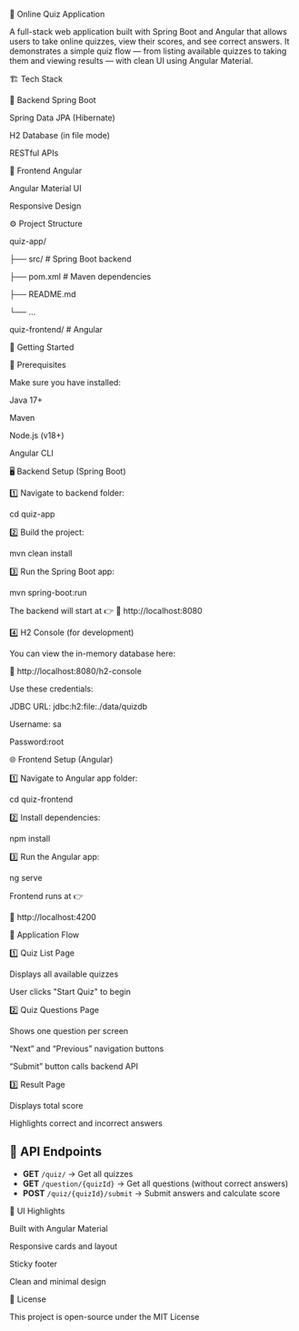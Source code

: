 🧠 Online Quiz Application

A full-stack web application built with Spring Boot and Angular that allows users to take online quizzes, view their scores, and see correct answers.
It demonstrates a simple quiz flow — from listing available quizzes to taking them and viewing results — with clean UI using Angular Material.

🏗️ Tech Stack

🔹 Backend
Spring Boot
 
Spring Data JPA (Hibernate)

H2 Database (in file mode)

RESTful APIs

🔹 Frontend
Angular 

Angular Material UI

Responsive Design

⚙️ Project Structure

quiz-app/

 ├── src/                       # Spring Boot backend
                              
 ├── pom.xml                    # Maven dependencies

 ├── README.md

 └── ...

quiz-frontend/                  # Angular


🚀 Getting Started

🧩 Prerequisites

Make sure you have installed:

Java 17+

Maven

Node.js (v18+)

Angular CLI


🖥️ Backend Setup (Spring Boot)

1️⃣ Navigate to backend folder:

cd quiz-app

2️⃣ Build the project:

mvn clean install

3️⃣ Run the Spring Boot app:

mvn spring-boot:run


The backend will start at 👉
📍 http://localhost:8080

4️⃣ H2 Console (for development)

You can view the in-memory database here:

📍 http://localhost:8080/h2-console

Use these credentials:

JDBC URL: jdbc:h2:file:./data/quizdb

Username: sa

Password:root


🌐 Frontend Setup (Angular)

1️⃣ Navigate to Angular app folder:

cd quiz-frontend

2️⃣ Install dependencies:

npm install

3️⃣ Run the Angular app:

ng serve


Frontend runs at 👉

📍 http://localhost:4200

🧭 Application Flow

1️⃣ Quiz List Page

Displays all available quizzes

User clicks "Start Quiz" to begin

2️⃣ Quiz Questions Page

Shows one question per screen

“Next” and “Previous” navigation buttons

“Submit” button calls backend API

3️⃣ Result Page

Displays total score

Highlights correct and incorrect answers

## 🧠 API Endpoints

- **GET** `/quiz/` → Get all quizzes  
- **GET** `/question/{quizId}` → Get all questions (without correct answers)  
- **POST** `/quiz/{quizId}/submit` → Submit answers and calculate score  


🎨 UI Highlights

Built with Angular Material

Responsive cards and layout

Sticky footer

Clean and minimal design

🏁 License

This project is open-source under the MIT License
